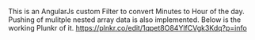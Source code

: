 This is an AngularJs custom Filter to convert Minutes to Hour of the day.
Pushing of mulitple nested array data is also implemented.
Below is the working Plunkr of it.
https://plnkr.co/edit/1qpet8O84YlfCVgk3Kdq?p=info
 

